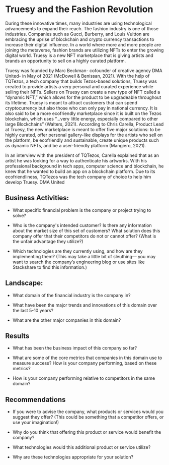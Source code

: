 # Truesy and the Fashion Revolution

  During these innovative times, many industries are using technological advancements to expand their reach. The fashion industry is one of those industries. Companies such as Gucci, Burberry, and Louis Vuitton are embracing the uprise of blockchain and crypto currency transactions to increase their digital influence. In a world where more and more people are joining the metaverse, fashion brands are utilizing NFTs to enter the growing digital world. Truesy is a new NFT marketplace that is giving artists and brands an opportunity to sell on a highly curated platform. 
  
  Truesy was founded by Marc Beckman- cofounder of creative agency DMA United- in May of 2021 (McDowell & Benissan, 2021). With the help of TQTezos, a tech company that builds Tezos-based solutions, Truesy was created to provide artists a very personal and curated experience while selling their NFTs. Sellers on Truesy can create a new type of NFT called a “dynamic NFT,” which allows for the product to be upgradeable throughout its lifetime. Truesy is meant to attract customers that can spend cryptocurrency but also those who can only pay in national currency.  It is also said to be a more ecofriendly marketplace since it is built on the Tezos blockchain, which uses “…very little energy, especially compared to other large Blockchains” (Walters, 2021). According to Chris Carella, Product Lead at Truesy, the new marketplace is meant to offer five major solutions: to be highly curated, offer personal gallery-like displays for the artists who sell on the platform, be ecofriendly and sustainable, create unique products such as dynamic NFTs, and be a user-friendly platform (Mangiero, 2021).  
  
  In an interview with the president of TQTezos, Carella explained that as an artist he was looking for a way to authenticate his artworks. With his professional background in tech apps, computer science and blockchain, he knew that he wanted to build an app on a blockchain platform. Due to its ecofriendliness, TQTezos was the tech company of choice to help him develop Truesy. DMA United 

## Business Activities:

* What specific financial problem is the company or project trying to solve?

* Who is the company's intended customer?  Is there any information about the market size of this set of customers?
What solution does this company offer that their competitors do not or cannot offer? (What is the unfair advantage they utilize?)

* Which technologies are they currently using, and how are they implementing them? (This may take a little bit of sleuthing–– you may want to search the company’s engineering blog or use sites like Stackshare to find this information.)


## Landscape:

* What domain of the financial industry is the company in?

* What have been the major trends and innovations of this domain over the last 5-10 years?

* What are the other major companies in this domain?


## Results

* What has been the business impact of this company so far?

* What are some of the core metrics that companies in this domain use to measure success? How is your company performing, based on these metrics?

* How is your company performing relative to competitors in the same domain?


## Recommendations

* If you were to advise the company, what products or services would you suggest they offer? (This could be something that a competitor offers, or use your imagination!)

* Why do you think that offering this product or service would benefit the company?

* What technologies would this additional product or service utilize?

* Why are these technologies appropriate for your solution?

